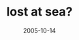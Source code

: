 ---
_schema: default
title: lost at sea?
link: https://www.geocaching.com/geocache/GC2DC4
owner: Team GeeOh!
date: 2005-10-14
log_type: Note
display_coords: N 41° 03.020' W 075° 38.710'
latitude: '41.050333'
longitude: '-75.645166'
first_stage: true
bogus: false
zhanna_log:  >-
  Hi, GeeOh!


  _(Continued from my See Sandy Run cache log …)_


  Well, on the long slow drive to the vast sea of stones, the sprinkles began again, and the rain soon followed. By the time we reached the parking area the rain was steady, though still light. After a fruitless search for a possible trail around the boulders, we headed straight across, first testing the rocks, which surprisingly weren’t slippery at all. Rich’s excellent memory (and his GPSr) led us right to the spot. The Indian guard is nowhere to be found, but the cache is still in place. It’s wet inside, though, and the logbook is soaked through! Rich made a short note of our visit, being careful not to get the book any wetter; unfortunately because of the conditions we weren’t able to dry out the contents at all and had to put everything back in the musty container wet as it was.


  We swiftly skedaddled our way in heavier rain back to the parking area, where we briefly considered and then quickly discarded the idea of going for the Earthcache at this location. It was cold and we were wet and hungry. (I was particularly jealous of the two couples sharing a bottle of wine in the back of their SUV!)


  From the list of nearby dining establishments in Rich’s iQue, we identified “Franco’s Pizzeria” in White Haven as a candidate for lunch. When we arrived we discovered that it is now called “Pancho’s Pizzeria” and is a combination pizzeria and Mexican restaurant. It’s bizarre, but it seems to work! The sausage pizza tasted great and had a nice thin crispy crust. I can’t vouch for the Mexican fare since we didn’t try it, but I have a feeling it would be quite authentic. We stopped at Bear Creek Falls along White Haven Road on our way home, and took a few photos … very quickly because it was raining and I was frozen. We still haven’t searched for the cache at that location.


  It’s been over three years since my first visit to “Lost at sea?” and I enjoyed this experience just as much, even in the less-than-perfect weather conditions. I hope you’re able to maintain this cache for years to come!


  Zhanna
image_gallery_zh: gallery1  
image_gallery_zh_class: single
post_id: 93
---